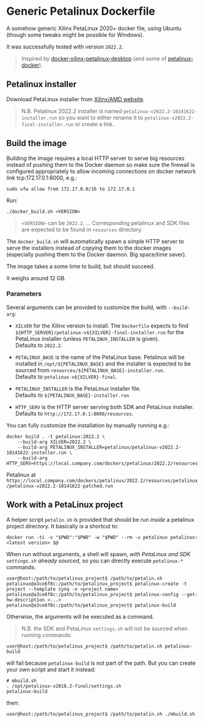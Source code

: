 # Generic Petalinux Dockerfile

A somehow generic Xilinx PetaLinux 2020+ docker file, using Ubuntu (though some tweaks might be possible for Windows).

It was successfully tested with version `2022.2`.

>Inspired by [docker-xilinx-petalinux-desktop](https://github.com/JamesAnthonyLow/docker-xilinx-petalinux-desktop) (and some of [petalinux-docker](https://github.com/xaljer/petalinux-docker)).

## Petalinux installer

Download PetaLinux installer from [Xilinx/AMD website](https://www.xilinx.com/support/download/index.html/content/xilinx/en/downloadNav/embedded-design-tools.html).

> N.B. Petalinux 2022.2 installer is named `petalinux-v2022.2-10141622-installer.run` so you want to either rename it to `petalinux-v2022.2-final-installer.run` or create a link.

## Build the image

Building the image requires a local HTTP server to serve big resources instead of pushing them to the Docker daemon so make sure the firewall is configured appropriately to allow incoming connections on docker network link tcp:172.17.0.1:8000, e.g.:

    sudo ufw allow from 172.17.0.0/16 to 172.17.0.1

Run:

    ./docker_build.sh <VERSION>

> `<VERSION>` can be `2022.2`, ...
> Corresponding petalinux and SDK files are expected to be found in `resources` directory.

The `docker_build.sh` will automatically spawn a simple HTTP server to serve the installers instead of copying them to the docker images (especially pushing them to the Docker daemon. Big space/time saver).

The image takes a some time to build, but should succeed.

It weighs around 12 GB.

### Parameters

Several arguments can be provided to customize the build, with `--build-arg`:

* `XILVER` for the Xilinx version to install. The `Dockerfile` expects to find `${HTTP_SERVER}/petalinux-v${XILVER}-final-installer.run` for the PetaLinux installer (unless `PETALINUX_INSTALLER` is given).
<br/>Defaults to `2022.2`.

* `PETALINUX_BASE` is the name of the PetaLinux base. Petalinux will be installed in `/opt/${PETALINUX_BASE}` and the installer is expected to be sourced from `resources/${PETALINUX_BASE}-installer.run`.
<br/>Defaults to `petalinux-v${XILVER}-final`.

* `PETALINUX_INSTALLER` is the PetaLinux installer file.
<br/>Defaults to `${PETALINUX_BASE}-installer.run`

* `HTTP_SERV` is the HTTP server serving both SDK and PetaLinux installer.
<br/>Defaults to `http://172.17.0.1:8000/resources`.

You can fully customize the installation by manually running e.g.:

    docker build . -t petalinux:2022.2 \
        --build-arg XILVER=2022.2 \
        --build-arg PETALINUX_INSTALLER=petalinux/petalinux-v2022.2-10141622-installer.run \
        --build-arg HTTP_SERV=https://local.company.com/dockers/petalinux/2022.2/resources

Petalinux at `https://local.company.com/dockers/petalinux/2022.2/resources/petalinux/petalinux-v2022.2-10141622-patched.run`

## Work with a PetaLinux project

A helper script `petalin.sh` is provided that should be run *inside* a petalinux project directory. It basically is a shortcut to:

    docker run -ti -v "$PWD":"$PWD" -w "$PWD" --rm -u petalinux petalinux:<latest version> $@

When run without arguments, a shell will spawn, *with PetaLinux and SDK `settings.sh` already sourced*, so you can directly execute `petalinux-*` commands.

    user@host:/path/to/petalinux_project$ /path/to/petalin.sh
    petalinux@a3ce6f8c:/path/to/petalinux_project$ petalinux-create -t project --template zynq -n <project name>
    petalinux@a3ce6f8c:/path/to/petalinux_project$ petalinux-config --get-hw-description <...>
    petalinux@a3ce6f8c:/path/to/petalinux_project$ petalinux-build

Otherwise, the arguments will be executed as a command.

> N.B. the SDK and PetaLinux `settings.sh` will not be sourced when running commands:

    user@host:/path/to/petalinux_project$ /path/to/petalin.sh petalinux-build

will fail because `petalinux-build` is not part of the path. But you can create your own script and start it instead:

    # mbuild.sh
    . /opt/petalinux-v2018.2-final/settings.sh
    petalinux-build

then:

    user@host:/path/to/petalinux_project$ /path/to/petalin.sh ./mbuild.sh
